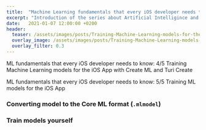 ```yaml
---
title:  "Machine Learning fundamentals that every iOS developer needs to know: 4/5 Training Machine Learning models for the iOS App with Create ML and Turi Create"
excerpt: "Introduction of the series about Artificial Intelligince and Machine Learning fundamentals that every iOS developer needs to know."
date:   2021-01-07 12:00:00 +0200
header:
  teaser: /assets/images/posts/Training-Machine-Learning-models-for-the-iOS-App-with-CreateML-and-TuriCreate-cover.jpg
  overlay_image: /assets/images/posts/Training-Machine-Learning-models-for-the-iOS-App-with-CreateML-and-TuriCreate-cover.jpg
  overlay_filter: 0.3
---
```


ML fundamentals that every iOS developer needs to know: 4/5 Training Machine Learning models for the iOS App with Create ML and Turi Create

ML fundamentals that every iOS developer needs to know: 5/5 Training ML models for the iOS App

### Converting model to the Core ML format (`.mlmodel`)

### Train models yourself
